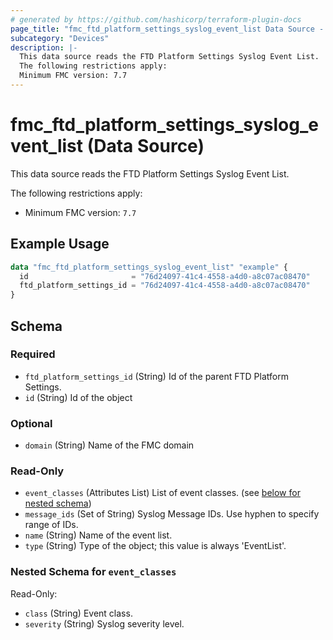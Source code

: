 ```yaml
---
# generated by https://github.com/hashicorp/terraform-plugin-docs
page_title: "fmc_ftd_platform_settings_syslog_event_list Data Source - terraform-provider-fmc"
subcategory: "Devices"
description: |-
  This data source reads the FTD Platform Settings Syslog Event List.
  The following restrictions apply:
  Minimum FMC version: 7.7
---
```


# fmc_ftd_platform_settings_syslog_event_list (Data Source)

This data source reads the FTD Platform Settings Syslog Event List.

The following restrictions apply:
  - Minimum FMC version: `7.7`

## Example Usage

```terraform
data "fmc_ftd_platform_settings_syslog_event_list" "example" {
  id                       = "76d24097-41c4-4558-a4d0-a8c07ac08470"
  ftd_platform_settings_id = "76d24097-41c4-4558-a4d0-a8c07ac08470"
}
```

<!-- schema generated by tfplugindocs -->
## Schema

### Required

- `ftd_platform_settings_id` (String) Id of the parent FTD Platform Settings.
- `id` (String) Id of the object

### Optional

- `domain` (String) Name of the FMC domain

### Read-Only

- `event_classes` (Attributes List) List of event classes. (see [below for nested schema](#nestedatt--event_classes))
- `message_ids` (Set of String) Syslog Message IDs. Use hyphen to specify range of IDs.
- `name` (String) Name of the event list.
- `type` (String) Type of the object; this value is always 'EventList'.

<a id="nestedatt--event_classes"></a>
### Nested Schema for `event_classes`

Read-Only:

- `class` (String) Event class.
- `severity` (String) Syslog severity level.
